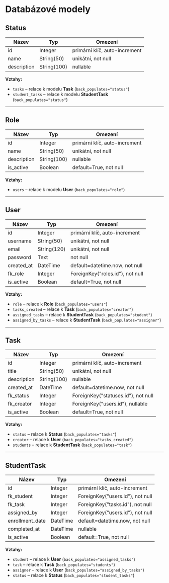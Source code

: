 # Databázové modely

## Status

| Název       | Typ        | Omezení                         |
|------------|-----------|---------------------------------|
| id         | Integer   | primární klíč, auto-increment  |
| name       | String(50) | unikátní, not null             |
| description | String(100) | nullable                     |

**Vztahy:**  

- `tasks` – relace k modelu **Task** (`back_populates="status"`)  
- `student_tasks` – relace k modelu **StudentTask** (`back_populates="status"`)  

---

## Role

| Název       | Typ        | Omezení                         |
|------------|-----------|---------------------------------|
| id         | Integer   | primární klíč, auto-increment  |
| name       | String(50) | unikátní, not null             |
| description | String(100) | nullable                     |
| is_active  | Boolean   | default=True, not null         |

**Vztahy:**  

- `users` – relace k modelu **User** (`back_populates="role"`)  

---

## User

| Název       | Typ        | Omezení                                      |
|------------|-----------|------------------------------------------------|
| id         | Integer   | primární klíč, auto-increment                 |
| username   | String(50) | unikátní, not null                            |
| email      | String(120) | unikátní, not null                           |
| password   | Text       | not null                                      |
| created_at | DateTime  | default=datetime.now, not null                |
| fk_role    | Integer   | ForeignKey("roles.id"), not null              |
| is_active  | Boolean   | default=True, not null                        |

**Vztahy:**  

- `role` – relace k **Role** (`back_populates="users"`)  
- `tasks_created` – relace k **Task** (`back_populates="creator"`)  
- `assigned_tasks` – relace k **StudentTask** (`back_populates="student"`)  
- `assigned_by_tasks` – relace k **StudentTask** (`back_populates="assigner"`)  

---

## Task

| Název       | Typ        | Omezení                                      |
|------------|-----------|------------------------------------------------|
| id         | Integer   | primární klíč, auto-increment                 |
| title      | String(50) | unikátní, not null                            |
| description | String(100) | nullable                                    |
| created_at | DateTime  | default=datetime.now, not null                |
| fk_status  | Integer   | ForeignKey("statuses.id"), not null           |
| fk_creator | Integer   | ForeignKey("users.id"), nullable              |
| is_active  | Boolean   | default=True, not null                        |

**Vztahy:**  

- `status` – relace k **Status** (`back_populates="tasks"`)  
- `creator` – relace k **User** (`back_populates="tasks_created"`)  
- `students` – relace k **StudentTask** (`back_populates="task"`)  

---

## StudentTask

| Název       | Typ        | Omezení                                      |
|------------|-----------|------------------------------------------------|
| id         | Integer   | primární klíč, auto-increment                 |
| fk_student | Integer   | ForeignKey("users.id"), not null              |
| fk_task    | Integer   | ForeignKey("tasks.id"), not null              |
| assigned_by | Integer  | ForeignKey("users.id"), not null              |
| enrollment_date | DateTime | default=datetime.now, not null            |
| completed_at | DateTime | nullable                                      |
| is_active  | Boolean   | default=True, not null                        |

**Vztahy:**  

- `student` – relace k **User** (`back_populates="assigned_tasks"`)  
- `task` – relace k **Task** (`back_populates="students"`)  
- `assigner` – relace k **User** (`back_populates="assigned_by_tasks"`)  
- `status` – relace k **Status** (`back_populates="student_tasks"`)  
